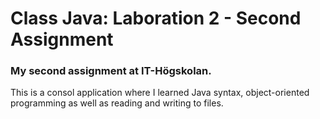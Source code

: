 # Class Java: Laboration 2 - Second Assignment
### My second assignment at IT-Högskolan.

This is a consol application where I learned Java syntax, object-oriented programming as well as reading and writing to files.
